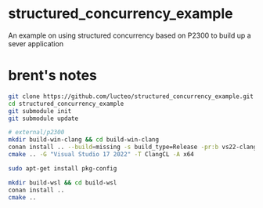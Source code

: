 # structured_concurrency_example
An example on using structured concurrency based on P2300 to build up a sever application
# brent's notes
```sh
git clone https://github.com/lucteo/structured_concurrency_example.git
cd structured_concurrency_example
git submodule init
git submodule update
```

```sh
# external/p2300
mkdir build-win-clang && cd build-win-clang
conan install .. --build=missing -s build_type=Release -pr:b vs22-clang
cmake .. -G "Visual Studio 17 2022" -T ClangCL -A x64
```


```sh
sudo apt-get install pkg-config
```
```sh
mkdir build-wsl && cd build-wsl
conan install ..
cmake ..
```
